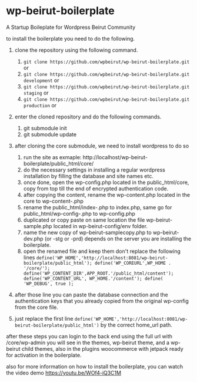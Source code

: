 # wp-beirut-boilerplate
A Startup Boileplate for Wordpress Beirut Community

to install the boilerplate you need to do the following.

1. clone the repository using the following command.
	1. `git clone https://github.com/wpbeirut/wp-beirut-boilerplate.git` or
	2. `git clone https://github.com/wpbeirut/wp-beirut-boilerplate.git development` or
	3. `git clone https://github.com/wpbeirut/wp-beirut-boilerplate.git staging` or
	4. `git clone https://github.com/wpbeirut/wp-beirut-boilerplate.git production` or
2.  enter the cloned repository and do the following commands.
	1. git submodule init
	2. git submodule update

3. after cloning the core submodule, we need to install wordpress to do so
	1. run the site as exmaple: http://localhost/wp-beirut-boilerplate/public_html/core/
	2. do the necessary settings in installing a regular wordpress installation by filling the database and site names etc.
	3. once done, open the wp-config.php located in the public_html/core, copy from top till the end of encrypted authentication code.
	4. after copying the content, rename the wp-content.php located in the core to wp-content-.php
	5. rename the public_html/index-.php to index.php, same go for public_html/wp-config-.php to wp-config.php
	6. duplicated or copy paste on same location the file wp-beirut-sample.php located in wp-beirut-config/env folder.
	7. name the new copy of wp-beirut-samplecopy.php to wp-beirut-dev.php (or -stg or -prd) depends on the server you are installing the boilerplate.
	8. open the renamed file and keep them don't replace the following lines `define('WP_HOME','http://localhost:8081/wp-beirut-boilerplate/public_html');
define('WP_COREURL',WP_HOME . '/core/');
define('WP_CONTENT_DIR',APP_ROOT.'/public_html/content');
define('WP_CONTENT_URL', WP_HOME.'/content');
define( 'WP_DEBUG', true );`

5. after those line you can paste the database connection and the authentication keys that you already copied from the original wp-config from the core file.
6. just replace the first line `define('WP_HOME','http://localhost:8081/wp-beirut-boilerplate/public_html')` by the correct home_url path.

after these steps you can login to the back end using the full url with /core/wp-admin
you will see in the themes, wp-beirut theme, and a wp-beirut child themes, also in the plugins
woocommerce with jetpack ready for activation in the boilerplate.


also for more information on how to install the boilerplate, you can watch the video demo
https://youtu.be/WOf4-iQ3C1M
